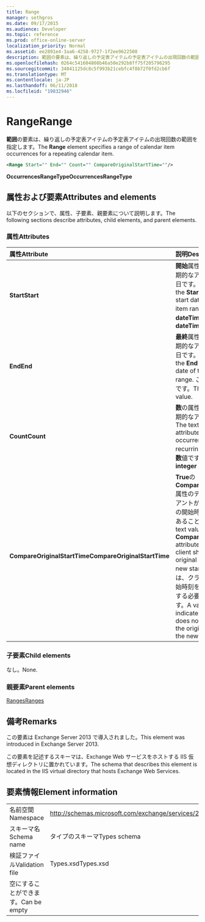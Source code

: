 ```yaml
---
title: Range
manager: sethgros
ms.date: 09/17/2015
ms.audience: Developer
ms.topic: reference
ms.prod: office-online-server
localization_priority: Normal
ms.assetid: ee2891e4-3aa6-4258-9727-1f2ee9622508
description: 範囲の要素は、繰り返しの予定表アイテムの予定表アイテムの出現回数の範囲を指定します。
ms.openlocfilehash: 0264c541604808b46a50e292b8ff75f205796295
ms.sourcegitcommit: 34041125dc8c5f993b21cebfc4f8b72f0fd2cb6f
ms.translationtype: MT
ms.contentlocale: ja-JP
ms.lasthandoff: 06/11/2018
ms.locfileid: "19832946"
---
```

# <a name="range"></a><span data-ttu-id="0e184-103">Range</span><span class="sxs-lookup"><span data-stu-id="0e184-103">Range</span></span>

<span data-ttu-id="0e184-104">**範囲**の要素は、繰り返しの予定表アイテムの予定表アイテムの出現回数の範囲を指定します。</span><span class="sxs-lookup"><span data-stu-id="0e184-104">The **Range** element specifies a range of calendar item occurrences for a repeating calendar item.</span></span> 
  
```XML
<Range Start="" End="" Count="" CompareOriginalStartTime=""/>
```

 <span data-ttu-id="0e184-105">**OccurrencesRangeType**</span><span class="sxs-lookup"><span data-stu-id="0e184-105">**OccurrencesRangeType**</span></span>
## <a name="attributes-and-elements"></a><span data-ttu-id="0e184-106">属性および要素</span><span class="sxs-lookup"><span data-stu-id="0e184-106">Attributes and elements</span></span>

<span data-ttu-id="0e184-107">以下のセクションで、属性、子要素、親要素について説明します。</span><span class="sxs-lookup"><span data-stu-id="0e184-107">The following sections describe attributes, child elements, and parent elements.</span></span>
  
### <a name="attributes"></a><span data-ttu-id="0e184-108">属性</span><span class="sxs-lookup"><span data-stu-id="0e184-108">Attributes</span></span>

|<span data-ttu-id="0e184-109">**属性**</span><span class="sxs-lookup"><span data-stu-id="0e184-109">**Attribute**</span></span>|<span data-ttu-id="0e184-110">**説明**</span><span class="sxs-lookup"><span data-stu-id="0e184-110">**Description**</span></span>|
|:-----|:-----|
|<span data-ttu-id="0e184-111">**Start**</span><span class="sxs-lookup"><span data-stu-id="0e184-111">**Start**</span></span> <br/> |<span data-ttu-id="0e184-112">**開始**属性のテキスト値は、定期的なアイテムの範囲の開始日です。</span><span class="sxs-lookup"><span data-stu-id="0e184-112">The text value of the **Start** attribute is the start date of the recurring item range.</span></span> <span data-ttu-id="0e184-113">これは、 **dateTime**値です。</span><span class="sxs-lookup"><span data-stu-id="0e184-113">This is a **dateTime** value.</span></span>  <br/> |
|<span data-ttu-id="0e184-114">**End**</span><span class="sxs-lookup"><span data-stu-id="0e184-114">**End**</span></span> <br/> |<span data-ttu-id="0e184-115">**最終**属性のテキスト値は、定期的なアイテムの範囲の終了日です。</span><span class="sxs-lookup"><span data-stu-id="0e184-115">The text value of the **End** attribute is the end date of the recurring item range.</span></span> <span data-ttu-id="0e184-116">これは、 **dateTime**値です。</span><span class="sxs-lookup"><span data-stu-id="0e184-116">This is a **dateTime** value.</span></span>  <br/> |
|<span data-ttu-id="0e184-117">**Count**</span><span class="sxs-lookup"><span data-stu-id="0e184-117">**Count**</span></span> <br/> |<span data-ttu-id="0e184-118">**数**の属性のテキスト値は、定期的なアイテムの数です。</span><span class="sxs-lookup"><span data-stu-id="0e184-118">The text value of the **Count** attribute is the number of occurrences of the recurring item.</span></span> <span data-ttu-id="0e184-119">これは、**整数**値です。</span><span class="sxs-lookup"><span data-stu-id="0e184-119">This is an **integer** value.</span></span>  <br/> |
|<span data-ttu-id="0e184-120">**CompareOriginalStartTime**</span><span class="sxs-lookup"><span data-stu-id="0e184-120">**CompareOriginalStartTime**</span></span> <br/> |<span data-ttu-id="0e184-121">**True**の**CompareOriginalStartTime**属性のテキスト値は、クライアントが新しい開始時刻を元の開始時刻を比較する必要があることを示します。</span><span class="sxs-lookup"><span data-stu-id="0e184-121">The text value of **true** for the **CompareOriginalStartTime** attribute indicates that the client should compare the original start time with the new start time.</span></span> <span data-ttu-id="0e184-122">**False**の値は、クライアントが新しい開始時刻を元の開始時刻を比較する必要がないことを示します。</span><span class="sxs-lookup"><span data-stu-id="0e184-122">A value of **false** indicates that the client does not need to compare the original start time with the new start time.</span></span>  <br/> |
   
### <a name="child-elements"></a><span data-ttu-id="0e184-123">子要素</span><span class="sxs-lookup"><span data-stu-id="0e184-123">Child elements</span></span>

<span data-ttu-id="0e184-124">なし。</span><span class="sxs-lookup"><span data-stu-id="0e184-124">None.</span></span>
  
### <a name="parent-elements"></a><span data-ttu-id="0e184-125">親要素</span><span class="sxs-lookup"><span data-stu-id="0e184-125">Parent elements</span></span>

[<span data-ttu-id="0e184-126">Ranges</span><span class="sxs-lookup"><span data-stu-id="0e184-126">Ranges</span></span>](ranges.md)
  
## <a name="remarks"></a><span data-ttu-id="0e184-127">備考</span><span class="sxs-lookup"><span data-stu-id="0e184-127">Remarks</span></span>

<span data-ttu-id="0e184-128">この要素は Exchange Server 2013 で導入されました。</span><span class="sxs-lookup"><span data-stu-id="0e184-128">This element was introduced in Exchange Server 2013.</span></span>
  
<span data-ttu-id="0e184-129">この要素を記述するスキーマは、Exchange Web サービスをホストする IIS 仮想ディレクトリに置かれています。</span><span class="sxs-lookup"><span data-stu-id="0e184-129">The schema that describes this element is located in the IIS virtual directory that hosts Exchange Web Services.</span></span>
  
## <a name="element-information"></a><span data-ttu-id="0e184-130">要素情報</span><span class="sxs-lookup"><span data-stu-id="0e184-130">Element information</span></span>

|||
|:-----|:-----|
|<span data-ttu-id="0e184-131">名前空間</span><span class="sxs-lookup"><span data-stu-id="0e184-131">Namespace</span></span>  <br/> |http://schemas.microsoft.com/exchange/services/2006/types  <br/> |
|<span data-ttu-id="0e184-132">スキーマ名</span><span class="sxs-lookup"><span data-stu-id="0e184-132">Schema name</span></span>  <br/> |<span data-ttu-id="0e184-133">タイプのスキーマ</span><span class="sxs-lookup"><span data-stu-id="0e184-133">Types schema</span></span>  <br/> |
|<span data-ttu-id="0e184-134">検証ファイル</span><span class="sxs-lookup"><span data-stu-id="0e184-134">Validation file</span></span>  <br/> |<span data-ttu-id="0e184-135">Types.xsd</span><span class="sxs-lookup"><span data-stu-id="0e184-135">Types.xsd</span></span>  <br/> |
|<span data-ttu-id="0e184-136">空にすることができます。</span><span class="sxs-lookup"><span data-stu-id="0e184-136">Can be empty</span></span>  <br/> ||
   

